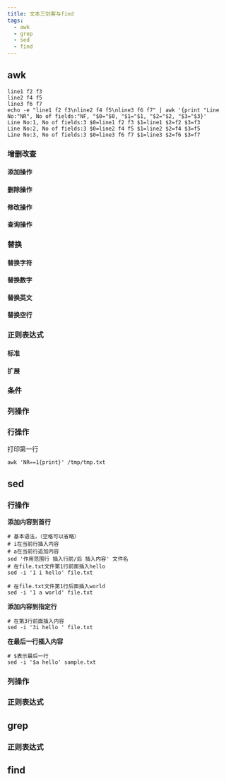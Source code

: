```yaml
---
title: 文本三剑客与find
tags:
  - awk
  - grep
  - sed
  - find
---
```


## awk

```shell
line1 f2 f3
line2 f4 f5
line3 f6 f7
echo -e "line1 f2 f3\nline2 f4 f5\nline3 f6 f7" | awk '{print "Line No:"NR", No of fields:"NF, "$0="$0, "$1="$1, "$2="$2, "$3="$3}' 
Line No:1, No of fields:3 $0=line1 f2 f3 $1=line1 $2=f2 $3=f3
Line No:2, No of fields:3 $0=line2 f4 f5 $1=line2 $2=f4 $3=f5
Line No:3, No of fields:3 $0=line3 f6 f7 $1=line3 $2=f6 $3=f7

```
### 增删改查
#### 添加操作
#### 删除操作
#### 修改操作
#### 查询操作

### 替换
#### 替换字符
#### **替换数字**
#### **替换英文**
#### **替换空行**

### 正则表达式
#### **标准**
#### **扩展**

### 条件
### 列操作
### 行操作
打印第一行
```shell
awk 'NR==1{print}' /tmp/tmp.txt
```



## sed
### 行操作

**添加内容到首行**
```shell
# 基本语法，（空格可以省略）
# i在当前行插入内容
# a在当前行追加内容
sed '作用范围行 插入行前/后 插入内容' 文件名
# 在file.txt文件第1行前面插入hello
sed -i '1 i hello' file.txt

# 在file.txt文件第1行后面插入world
sed -i '1 a world' file.txt
```

**添加内容到指定行**
```shell
# 在第3行前面插入内容
sed -i '3i hello ' file.txt
```

**在最后一行插入内容**
```shell
# $表示最后一行
sed -i '$a hello' sample.txt
```

### 列操作
### 正则表达式

## grep
### 正则表达式

## find
